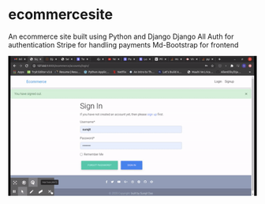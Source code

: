 # ecommercesite
An ecommerce site built using Python and Django
Django All Auth for authentication
Stripe for handling payments
Md-Bootstrap for frontend

![Demo Video](https://github.com/surajit003/ecommercesite/blob/main/ezgif.com-video-to-gif.gif)


